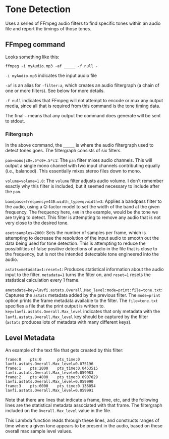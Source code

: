 # Tone Detection

Uses a series of FFmpeg audio filters to find specific tones within an audio file and report the timings of those tones.

## FFmpeg command

Looks something like this:

```shell
ffmpeg -i myAudio.mp3 -af _____ -f null -
```

`-i myAudio.mp3` indicates the input audio file

`-af` is an alias for `-filter:a`, which creates an audio filtergraph (a chain of one or more filters). See below for more details.

`-f null` indicates that FFmpeg will not attempt to encode or mux any output media, since all that is required from this command is the tone timing data.

The final `-` means that any output the command does generate will be sent to stdout.

### Filtergraph

In the above command, the `_____` is where the audio filtergraph used to detect tones goes. The filtergraph consists of six filters.

`pan=mono|c0=.5*c0+.5*c1`: The `pan` filter mixes audio channels. This will output a single mono channel with two input channels contributing equally (i.e., balanced). This essentially mixes stereo files down to mono.

`volume=volume=1.0`: The `volume` filter adjusts audio volume. I don't remember exactly why this filter is included, but it seemed necessary to include after the `pan`.

`bandpass=frequency=440:width_type=q:width=3`: Applies a bandpass filter to the audio, using a Q-factor model to set the width of the band at the given frequency. The frequency here, `440` in the example, would be the tone we are trying to detect. This filter is attempting to remove any audio that is not very close to the desired tone.

`asetnsamples=2000`: Sets the number of samples per frame, which is attempting to decrease the resolution of the input audio to smooth out the data being used for tone detection. This is attempting to reduce the possibilities of false positive detections of audio in the file that is close to the frequency, but is not the intended detectable tone engineered into the audio.

`astats=metadata=1:reset=1`: Produces statistical information about the audio input to the filter. `metadata=1` turns the filter on, and `reset=1` resets the statistical calculation every 1 frame.

`ametadata=key=lavfi.astats.Overall.Max_level:mode=print:file=tone.txt`: Captures the `astats` metadata added by the previous filter. The `mode=print` option prints the frame metadata available to the filter. The `file=tone.txt` specifies a file that the print output is written to. `key=lavfi.astats.Overall.Max_level` indicates that only metadata with the `lavfi.astats.Overall.Max_level` key should be captured by the filter (`astats` produces lots of metadata with many different keys).

## Level Metadata

An example of the text file that gets created by this filter:

```
frame:0    pts:0       pts_time:0
lavfi.astats.Overall.Max_level=0.075196
frame:1    pts:2000    pts_time:0.0453515
lavfi.astats.Overall.Max_level=0.059983
frame:2    pts:4000    pts_time:0.0907029
lavfi.astats.Overall.Max_level=0.059990
frame:3    pts:6000    pts_time:0.136054
lavfi.astats.Overall.Max_level=0.059991
```

Note that there are lines that indicate a frame, time, etc, and the following lines are the statistical metadata associated with that frame. The filtergraph included on the `Overall.Max_level` value in the file.

This Lambda function reads through these lines, and constructs ranges of time where a given tone appears to be present in the audio, based on these overall max sample level values.
